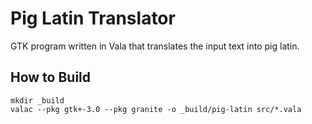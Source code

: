 Pig Latin Translator
====================

GTK program written in Vala that translates the input text into pig latin.

How to Build
------------

    mkdir _build
    valac --pkg gtk+-3.0 --pkg granite -o _build/pig-latin src/*.vala
